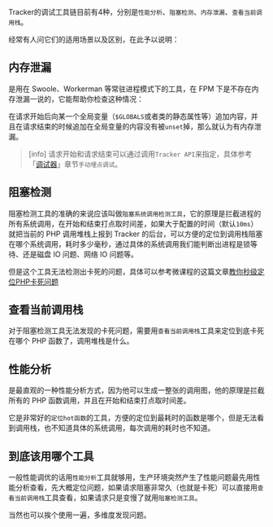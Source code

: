 Tracker的调试工具链目前有4种，分别是`性能分析`、`阻塞检测`、`内存泄漏`、`查看当前调用栈`。

经常有人问它们的适用场景以及区别，在此予以说明：

## 内存泄漏

是用在 Swoole、Workerman 等常驻进程模式下的工具，在 FPM 下是不存在内存泄漏一说的，它能帮助你检查这种情况：

在请求开始后向某一个全局变量（`$GLOBALS`或者类的静态属性等）追加内容，并且在请求结束的时候追加在全局变量的内容没有被`unset`掉，那么就认为有内存泄漏。

>[info] 请求开始和请求结束可以通过调用`Tracker API`来指定，具体参考「[调试器](debuger.md)」章节`手动埋点调试`。

## 阻塞检测

阻塞检测工具的准确的来说应该叫做`阻塞系统调用检测工具`，它的原理是拦截进程的所有系统调用，在开始和结束打点取时间差，如果大于配置的时间（默认`10ms`）就把当前的 PHP 调用堆栈上报到 Tracker 的后台，可以方便的定位到调用栈阻塞在哪个系统调用，耗时多少毫秒，通过具体的系统调用我们能判断出进程是锁等待、还是磁盘 IO 问题、网络 IO 问题等。

但是这个工具无法检测出卡死的问题，具体可以参考微课程的这篇文章[教你秒级定位PHP卡死问题](https://course.swoole-cloud.com/article/2)

## 查看当前调用栈

对于阻塞检测工具无法发现的卡死问题，需要用`查看当前调用栈`工具来定位到底卡死在哪个 PHP 函数了，调用堆栈是什么。

## 性能分析

是最直观的一种性能分析方式，因为他可以生成一整张的调用图，他的原理是拦截所有的 PHP 函数调用，并且在开始和结束打点取时间差。

它是非常好的`定位hot函数`的工具，方便的定位到最耗时的函数是哪个，但是无法看到调用栈，也不知道具体的系统调用，每次调用的耗时也不知道。

## 到底该用哪个工具

一般性能调优的话用`性能分析`工具就够用，生产环境突然产生了性能问题最先用性能分析查看，先大概定位问题，如果请求阻塞非常久（也就是卡死）可以直接用`查看当前调用栈`工具查看，如果请求只是变慢了就用`阻塞检测工具`。

当然也可以挨个使用一遍，多维度发现问题。